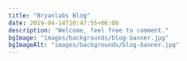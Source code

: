 ```yaml
---
title: "Bryanlabs Blog"
date: 2019-04-14T10:47:55+06:00
description: "Welcome, feel free to comment."
bgImage: "images/backgrounds/blog-banner.jpg"
bgImageAlt: "images/backgrounds/blog-banner.jpg"
---
```


